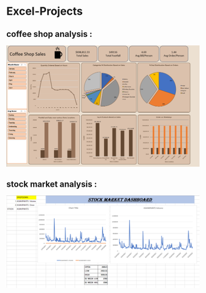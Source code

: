 # Excel-Projects

## coffee shop analysis :

!["Alt text"](coffe.PNG)

## stock market analysis :
!["Alt text"](stock.PNG)
